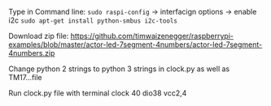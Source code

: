 Type in Command line:
`sudo raspi-config`
-> interfacign options
-> enable i2c
`sudo apt-get install python-smbus i2c-tools`

Download zip file:
https://github.com/timwaizenegger/raspberrypi-examples/blob/master/actor-led-7segment-4numbers/actor-led-7segment-4numbers.zip

Change python 2 strings to python 3 strings in clock.py as well as TM17...file

Run clock.py file with terminal
clock 40
dio38
vcc2,4
